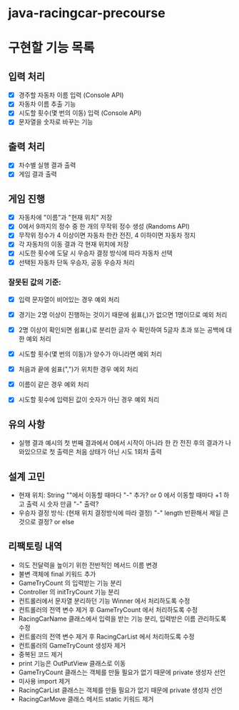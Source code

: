 # java-racingcar-precourse

# 구현할 기능 목록
## 입력 처리
- [x] 경주할 자동차 이름 입력 (Console API)
- [x] 자동차 이름 추출 기능
- [x] 시도할 횟수(몇 번의 이동) 입력 (Console API) 
- [x] 문자열을 숫자로 바꾸는 기능

## 출력 처리 
- [x] 차수별 실행 결과 출력
- [x] 게임 결과 출력

## 게임 진행
- [x] 자동차에 "이름"과 "현재 위치" 저장
- [x] 0에서 9까지의 정수 중 한 개의 무작위 정수 생성 (Randoms API)
- [x] 무작위 정수가 4 이상이면 자동차 한칸 전진, 4 이하이면 자동차 정지
- [x] 각 자동차의 이동 결과 각 현재 위치에 저장
- [x] 시도한 횟수에 도달 시 우승자 결정 방식에 따라 자동차 선택
- [x] 선택된 자동차 단독 우승자, 공동 우승자 처리

### 잘못된 값의 기준:
- [x] 입력 문자열이 비어있는 경우 예외 처리
- [x] 경기는 2명 이상이 진행하는 것이기 때문에 쉼표(,)가 없으면 1명이므로 예외 처리
- [x] 2명 이상이 확인되면 쉼표(,)로 분리한 글자 수 확인하여 5글자 초과 또는 공백에 대한 예외 처리
- [x] 시도할 횟수(몇 번의 이동)가 양수가 아니라면 예외 처리
- [x] 처음과 끝에 쉼표(",")가 위치한 경우 예외 처리
- [x] 이름이 같은 경우 예외 처리
- [x] 시도할 횟수에 입력된 값이 숫자가 아닌 경우 예외 처리


## 유의 사항
- 실행 결과 예시의 첫 번째 결과에서 0에서 시작이 아니라 한 칸 전진 후의 결과가 나와있으므로 첫 출력은 처음 상태가 아닌 시도 1회차 출력

## 설계 고민
- 현재 위치: String ""에서 이동할 때마다 "-" 추가? or 0 에서 이동할 때마다 +1 하고 출력 시 숫자 만큼 "-" 출력?
- 우승자 결정 방식: (현재 위치 결정방식에 따라 결정) "-" length 반환해서 제일 큰것으로 결정? or else

## 리팩토링 내역 
- 의도 전달력을 높이기 위한 전반적인 메서드 이름 변경
- 불변 객체에 final 키워드 추가
- GameTryCount 의 입력받는 기능 분리
- Controller 의 initTryCount 기능 분리
- 컨트롤러에서 문자열 분리하던 기능 Winner 에서 처리하도록 수정
- 컨트롤러의 전역 변수 제거 후 GameTryCount 에서 처리하도록 수정
- RacingCarName 클래스에서 입력을 받는 기능 분리, 입력받은 이름 관리하도록 수정
- 컨트롤러의 전역 변수 제거 후 RacingCarList 에서 처리하도록 수정
- 컨트롤러의 GameTryCount 생성자 제거
- 중복된 코드 제거
- print 기능은 OutPutView 클래스로 이동
- GameTryCount 클래스는 객체를 만들 필요가 없기 때문에 private 생성자 선언
- 미사용 import 제거
- RacingCarList 클래스는 객체를 만들 필요가 없기 때문에 private 생성자 선언
- RacingCarMove 클래스 메서드 static 키워드 제거